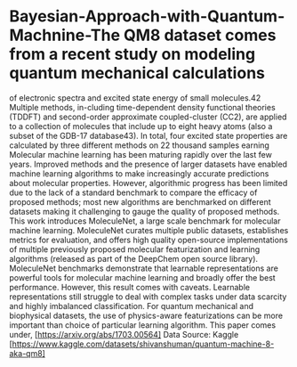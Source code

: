 # Bayesian-Approach-with-Quantum-Machnine-The QM8 dataset comes from a recent study on modeling quantum mechanical calculations
of electronic spectra and excited state energy of small molecules.42 Multiple methods, in-cluding time-dependent density functional theories (TDDFT) and second-order approximate coupled-cluster (CC2), are applied to a collection of molecules that include up to eight heavy atoms (also a subset of the GDB-17 database43). In total, four excited state properties are calculated by three different methods on 22 thousand samples earning
Molecular machine learning has been maturing rapidly over the last few years. Improved methods and the presence of larger datasets have enabled machine learning algorithms to make increasingly accurate predictions about molecular properties. However, algorithmic progress has been limited due to the lack of a standard benchmark to compare the efficacy of proposed methods; most new algorithms are benchmarked on different datasets making it challenging to gauge the quality of proposed methods. This work introduces MoleculeNet, a large scale benchmark for molecular machine learning. MoleculeNet curates multiple public datasets, establishes metrics for evaluation, and offers high quality open-source implementations of multiple previously proposed molecular featurization and learning algorithms (released as part of the DeepChem open source library). MoleculeNet benchmarks demonstrate that learnable representations are powerful tools for molecular machine learning and broadly offer the best performance. However, this result comes with caveats. Learnable representations still struggle to deal with complex tasks under data scarcity and highly imbalanced classification. For quantum mechanical and biophysical datasets, the use of physics-aware featurizations can be more important than choice of particular learning algorithm.
This paper comes under, [https://arxiv.org/abs/1703.00564]
Data Source: Kaggle [https://www.kaggle.com/datasets/shivanshuman/quantum-machine-8-aka-qm8]
